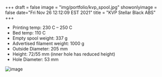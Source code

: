 +++
draft = false
image = "img/portfolio/kvp_spool.jpg"
showonlyimage = false
date="Fri Nov 26 12:12:09 EST 2021"
title = "KVP Stellar Black ABS"
+++

* Printing temp: 230 C – 250 C
* Bed temp: 110 C
* Empty spool weight: 337 g
* Advertised filament weight: 1000 g
* Outside Diameter: 205 mm
* Height: 72/55 mm (inner hole has reduced height)
* Hole Diameter: 53 mm
<!--more-->

![image](/img/portfolio/kvp_spool.jpg)

